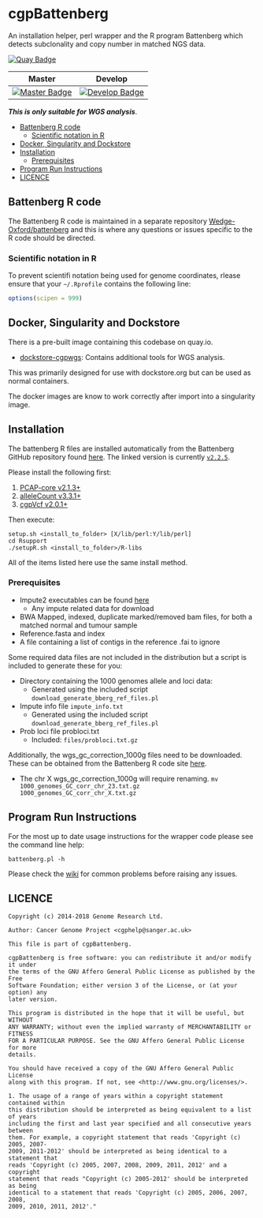 # cgpBattenberg

An installation helper, perl wrapper and the R program Battenberg which detects subclonality and
copy number in matched NGS data.

[![Quay Badge][quay-status]][quay-repo]

| Master                                        | Develop                                         |
| --------------------------------------------- | ----------------------------------------------- |
| [![Master Badge][travis-master]][travis-base] | [![Develop Badge][travis-develop]][travis-base] |

**_This is only suitable for WGS analysis_**.

<!-- TOC depthFrom:2 depthTo:6 withLinks:1 updateOnSave:1 orderedList:0 -->

* [Battenberg R code](#battenberg-r-code)
  * [Scientific notation in R](#scientific-notation-in-r)
* [Docker, Singularity and Dockstore](#docker-singularity-and-dockstore)
* [Installation](#installation)
  * [Prerequisites](#prerequisites)
* [Program Run Instructions](#program-run-instructions)
* [LICENCE](#licence)

<!-- /TOC -->

## Battenberg R code

The Battenberg R code is maintained in a separate repository [Wedge-Oxford/battenberg][bb-repo]
and this is where any questions or issues specific to the R code should be directed.

### Scientific notation in R

To prevent scientifi notation being used for genome coordinates, rlease ensure that your `~/.Rprofile` contains the following line:

```R
options(scipen = 999)
```

## Docker, Singularity and Dockstore

There is a pre-built image containing this codebase on quay.io.

* [dockstore-cgpwgs][ds-cgpwgs-git]: Contains additional tools for WGS analysis.

This was primarily designed for use with dockstore.org but can be used as normal containers.

The docker images are know to work correctly after import into a singularity image.

## Installation

The battenberg R files are installed automatically from the Battenberg GitHub repository found
[here][bb-repo]. The linked version is currently [`v2.2.5`][bb-ver-link].

Please install the following first:

1. [PCAP-core v2.1.3+][pcap-core-rel]
1. [alleleCount v3.3.1+][allele-count-rel]
1. [cgpVcf v2.0.1+][cgpvcf-rel]

Then execute:

```
setup.sh <install_to_folder> [X/lib/perl:Y/lib/perl]
cd Rsupport
./setupR.sh <install_to_folder>/R-libs
```

All of the items listed here use the same install method.

### Prerequisites

* Impute2 executables can be found [here][impute-exe]
  * Any impute related data for download
* BWA Mapped, indexed, duplicate marked/removed bam files, for both a matched normal and tumour sample
* Reference.fasta and index
* A file containing a list of contigs in the reference .fai to ignore

Some required data files are not included in the distribution but a script is included to generate these for you:

* Directory containing the 1000 genomes allele and loci data:
  * Generated using the included script ``download_generate_bberg_ref_files.pl``
* Impute info file ``impute_info.txt``
  * Generated using the included script ``download_generate_bberg_ref_files.pl``
* Prob loci file probloci.txt
  * Included: ``files/probloci.txt.gz``

Additionally, the wgs_gc_correction_1000g files need to be downloaded. These can be obtained from the Battenberg R code site [here][bb-ref].
  * The chr X wgs_gc_correction_1000g will require renaming. `mv 1000_genomes_GC_corr_chr_23.txt.gz 1000_genomes_GC_corr_chr_X.txt.gz`

## Program Run Instructions

For the most up to date usage instructions for the wrapper code please see the command line help:

`battenberg.pl -h`

Please check the [wiki][cgpbb-wiki] for common problems before raising any issues.

## LICENCE

```
Copyright (c) 2014-2018 Genome Research Ltd.

Author: Cancer Genome Project <cgphelp@sanger.ac.uk>

This file is part of cgpBattenberg.

cgpBattenberg is free software: you can redistribute it and/or modify it under
the terms of the GNU Affero General Public License as published by the Free
Software Foundation; either version 3 of the License, or (at your option) any
later version.

This program is distributed in the hope that it will be useful, but WITHOUT
ANY WARRANTY; without even the implied warranty of MERCHANTABILITY or FITNESS
FOR A PARTICULAR PURPOSE. See the GNU Affero General Public License for more
details.

You should have received a copy of the GNU Affero General Public License
along with this program. If not, see <http://www.gnu.org/licenses/>.

1. The usage of a range of years within a copyright statement contained within
this distribution should be interpreted as being equivalent to a list of years
including the first and last year specified and all consecutive years between
them. For example, a copyright statement that reads 'Copyright (c) 2005, 2007-
2009, 2011-2012' should be interpreted as being identical to a statement that
reads 'Copyright (c) 2005, 2007, 2008, 2009, 2011, 2012' and a copyright
statement that reads "Copyright (c) 2005-2012' should be interpreted as being
identical to a statement that reads 'Copyright (c) 2005, 2006, 2007, 2008,
2009, 2010, 2011, 2012'."
```

<!-- Travis -->
[travis-base]: https://travis-ci.org/cancerit/cgpBattenberg
[travis-master]: https://travis-ci.org/cancerit/cgpBattenberg.svg?branch=master
[travis-develop]: https://travis-ci.org/cancerit/cgpBattenberg.svg?branch=dev

<!-- refs -->
[pcap-core-rel]: https://github.com/cancerit/PCAP-core/releases
[allele-count-rel]: https://github.com/cancerit/alleleCount/releases
[cgpvcf-rel]: https://github.com/cancerit/cgpVcf/releases
[impute-exe]: https://mathgen.stats.ox.ac.uk/impute/impute_v2.html
[bb-ref]: https://github.com/Wedge-Oxford/battenberg#required-reference-files
[cgpbb-wiki]: https://github.com/cancerit/cgpBattenberg/wiki
[bb-repo]: https://github.com/Wedge-Oxford/battenberg
[bb-ver-link]: https://github.com/Wedge-Oxford/battenberg/releases/tag/v2.2.5
[ds-cgpwgs-git]: https://github.com/cancerit/dockstore-cgpwgs

<!-- Quay.io -->
[quay-status]: https://quay.io/repository/wtsicgp/cgpbattenberg/status
[quay-repo]: https://quay.io/repository/wtsicgp/cgpbattenberg
[quay-builds]: https://quay.io/repository/wtsicgp/cgpbattenberg?tab=builds

